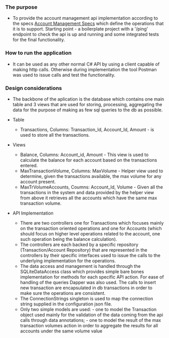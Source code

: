 ### The purpose 
- To provide the account management api implementation according to the specs [Account Management Specs](api-specification.yml) which define the operations that it is to support.
Starting point - a boilerplate project with a '/ping' endpoint to check the api is up and running and some integrated tests for the final functionality.

### How to run the application
- It can be used as any other normal C# API by using a client capable of making http calls. Otherwise during implementation the tool Postman was used to issue calls and test the functionality.

### Design considerations
- The backbone of the aplication is the database which contains one main table and 3 views that are used for storing, processing, aggregating the data for the purpose of making as few sql queries to the db as possible. 
- Table 
     - Transactions, Columns: Transaction_Id, Account_Id, Amount - is used to store all the transactions.
- Views
     - Balance, Columns: Account_id, Amount - This view is used to calculate the balance for each account based on the transactions entered.
     - MaxTransactionVolume, Columns: MaxVolume - Helper view used to determine, given the transactions available, the max volume for any account present.
     - MaxTrVolumeAccounts, Coumns: Account_Id, Volume - Given all the transactions in the system and data provided by the helper view from above it retrieves all the accounts which have the same max transaction volume.

- API Implementation
     - There are two controllers one for Transactions which focuses mainly on the transaction oriented operations and one for Accounts (which should focus on higher level operations related to the account, one such operation being the balance calculation).
     - The controllers are each backed by a specific repository (Transaction/Account Repository) that are represented in the controllers by their specific interfaces used to issue the calls to the underlying implementation for the operations.
     - The data access and management is handled through the SQLiteDataAccess class which provides simple bare bones implementation for methods for each specific API action. For ease of handling of the queries Dapper was also used. The calls to insert new transaction are encapsulated in db transactions in order to make sure the operations are consistent.
     - The ConnectionStrings singleton is used to map the connection string supplied in the configuration json file.
     - Only two simple models are used: - one to model the Transaction object used mainly for the validation of the data coming from the api calls through data annotations; - one to model the result of the max transaction volumes action in order to aggregate the results for all accounts under the same volume value
